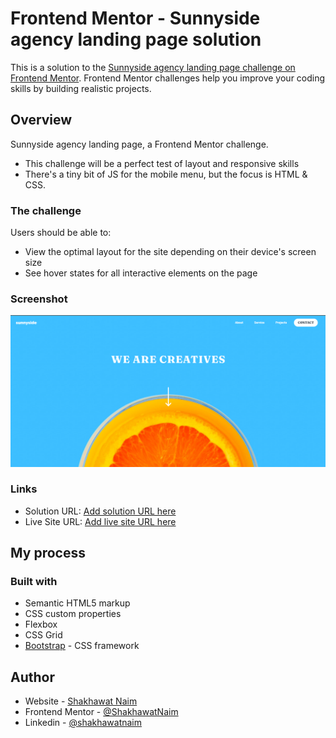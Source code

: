 # Frontend Mentor - Sunnyside agency landing page solution

This is a solution to the [Sunnyside agency landing page challenge on Frontend Mentor](https://www.frontendmentor.io/challenges/sunnyside-agency-landing-page-7yVs3B6ef). Frontend Mentor challenges help you improve your coding skills by building realistic projects.

## Overview

Sunnyside agency landing page, a Frontend Mentor challenge.

- This challenge will be a perfect test of layout and responsive skills
- There's a tiny bit of JS for the mobile menu, but the focus is HTML & CSS.

### The challenge

Users should be able to:

- View the optimal layout for the site depending on their device's screen size
- See hover states for all interactive elements on the page

### Screenshot

![](./design/Screenshot/Screenshot.png)

### Links

- Solution URL: [Add solution URL here](https://your-solution-url.com)
- Live Site URL: [Add live site URL here](https://your-live-site-url.com)

## My process

### Built with

- Semantic HTML5 markup
- CSS custom properties
- Flexbox
- CSS Grid
- [Bootstrap](https://getbootstrap.com/) - CSS framework

## Author

- Website - [Shakhawat Naim](https://github.com/ShakhawatNaim)
- Frontend Mentor - [@ShakhawatNaim](https://www.frontendmentor.io/profile/ShakhawatNaim)
- Linkedin - [@shakhawatnaim](https://www.linkedin.com/in/shakhawatnaim/)
